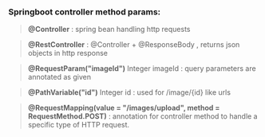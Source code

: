### Springboot controller method params:

> **@Controller** : spring bean handling http requests

> **@RestController** : @Controller + @ResponseBody , returns json objects in http response

> **@RequestParam("imageId")** Integer imageId : query parameters are annotated as given

> **@PathVariable("id")** Integer id : used for /image/{id} like urls

> **@RequestMapping(value = "/images/upload", method = RequestMethod.POST)** : annotation for controller method to handle a specific type of HTTP request.

> 
